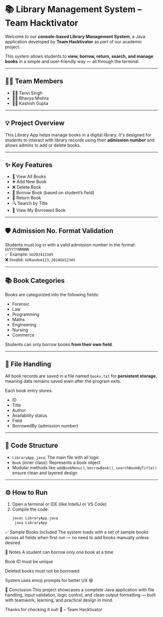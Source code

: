 # 📚 Library Management System – Team Hacktivator

Welcome to our **console-based Library Management System**, a Java application developed by **Team Hacktivator** as part of our academic project.

This system allows students to **view, borrow, return, search, and manage books** in a simple and user-friendly way — all through the terminal.

---

## 🧑‍💻 Team Members
- 👩‍💻 Tanvi Singh  
- 👩‍💻 Bhavya Mishra  
- 👩‍💻 Kashish Gupta

---

## 💡 Project Overview

This Library App helps manage books in a digital library. It's designed for students to interact with library records using their **admission number** and allows admins to add or delete books.

---

## ✨ Key Features

- 📖 View All Books  
- ➕ Add New Book  
- ❌ Delete Book  
- 📗 Borrow Book (based on student’s field)  
- 📕 Return Book  
- 🔍 Search by Title  
- 📌 View My Borrowed Book  

---

## 🛡 Admission No. Format Validation

Students must log in with a valid admission number in the format:  
`GUYYYYNNNNN`  
✅ Example: `GU202412345`  
❌ Invalid: `GURandom123`, `2024GU12345`

---

## 📚 Book Categories

Books are categorized into the following fields:
- Forensic  
- Law  
- Programming  
- Maths  
- Engineering  
- Nursing  
- Commerce  

Students can only borrow books **from their own field**.

---

## 💾 File Handling

All book records are saved in a file named `books.txt` for **persistent storage**, meaning data remains saved even after the program exits.

Each book entry stores:
- ID  
- Title  
- Author  
- Availability status  
- Field  
- BorrowedBy (admission number)

---

## 🧱 Code Structure

- `LibraryApp.java`: The main file with all logic  
- `Book` (inner class): Represents a book object  
- Modular methods like `addBookMenu()`, `borrowBook()`, `searchBookByTitle()` ensure clean and layered design

---

## ⚙ How to Run

1. Open a terminal or IDE (like IntelliJ or VS Code)  
2. Compile the code:  
   ```bash
   javac LibraryApp.java
    java LibraryApp
✅ Sample Books Included
The system loads with a set of sample books across all fields when first run — no need to add books manually unless desired.

📌 Notes
A student can borrow only one book at a time

Book ID must be unique

Deleted books must not be borrowed

System uses emoji prompts for better UX 😄

🏁 Conclusion
This project showcases a complete Java application with file handling, input validation, logic control, and clean output formatting — built with teamwork, learning, and practical design in mind.

Thanks for checking it out! 🙏
– Team Hacktivator
